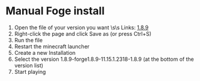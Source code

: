 # Manual Foge install
1. Open the file of your version you want \s\s
	Links: [1.8.9](https://raw.githubusercontent.com/SpielefreakJ/RandomStuff/main/manual-forge-installations/Install_forge_1.8.9.cmd)
2. Right-click the page and click Save as (or press Ctrl+S)
3. Run the file
4. Restart the minecraft launcher
5. Create a new Installation
6. Select the version 1.8.9-forge1.8.9-11.15.1.2318-1.8.9 (at the bottom of the version list)
7. Start playing

